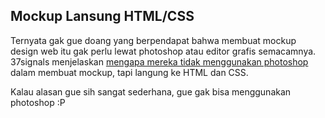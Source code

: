## Mockup Lansung HTML/CSS

Ternyata gak gue doang yang berpendapat bahwa membuat mockup design web itu gak perlu lewat photoshop atau editor grafis semacamnya. 37signals menjelaskan [mengapa mereka tidak menggunakan photoshop](http://www.37signals.com/svn/posts/1061-why-we-skip-photoshop) dalam membuat mockup, tapi langung ke HTML dan CSS.

Kalau alasan gue sih sangat sederhana, gue gak bisa menggunakan photoshop :P

<!-- {"time": "2008-06-06 11:16:52", "title": "Mockup Lansung HTML/CSS"} -->

